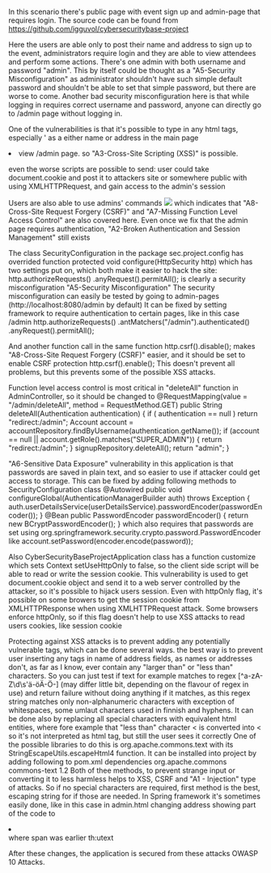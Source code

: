 In this scenario there's public page with event sign up and admin-page that requires login.
The source code can be found from https://github.com/igguvol/cybersecuritybase-project

Here the users are able only to post their name and address to sign up to the event, administrators require login and they are able to view attendees and perform some actions.
There's one admin with both username and password "admin". This by itself could be thought as a "A5-Security Misconfiguration" as administrator shouldn't have such simple default password and shouldn't be able to set that simple password, but there are worse to come.
Another bad security misconfiguration here is that while logging in requires correct username and password, anyone can directly go to /admin page without logging in.

One of the vulnerabilities is that it's possible to type in any html tags, especially <script> tag can include javascript code run on client browser and post for example users' cookies and send them to the attacker.
This can be tested:
1) send '<script>alert("hello")</script>' as a either name or address in the main page
2) view /admin page.
so "A3-Cross-Site Scripting (XSS)" is possible. 

even the worse scripts are possible to send: user could take document.cookie and post it to attackers site or somewhere public with using XMLHTTPRequest, and gain access to the admin's session
	<script	type="text/javascript">alert(document.cookie);</script>

Users are also able to use admins' commands 
	<img src="nope" onerror="document.getElementsByTagName('Form')[0].submit()" />
which indicates that "A8-Cross-Site Request Forgery (CSRF)" and "A7-Missing Function Level Access Control" are also covered here.
Even once we fix that the admin page requires authentication, "A2-Broken Authentication and Session Management" still exists


The class SecurityConfiguration in the package sec.project.config has overrided function protected void configure(HttpSecurity http)
which has two settings put on, which both make it easier to hack the site:
    http.authorizeRequests()
    	.anyRequest().permitAll();
is clearly a security misconfiguration "A5-Security Misconfiguration"
The security misconfiguration can easily be tested by going to admin-pages (http://localhost:8080/admin by default)
It can be fixed by setting framework to require authentication to certain pages, like in this case /admin
	http.authorizeRequests()
            .antMatchers("/admin").authenticated()
            .anyRequest().permitAll();

And another function call in the same function
    http.csrf().disable();
makes "A8-Cross-Site Request Forgery (CSRF)" easier, and it should be set to enable CSRF protection
    http.csrf().enable();
This doesn't prevent all problems, but this prevents some of the possible XSS attacks.

Function level access control is most critical in "deleteAll" function in AdminController, so it should be changed to 
    @RequestMapping(value = "/admin/deleteAll", method = RequestMethod.GET)
    public String deleteAll(Authentication authentication) 
    {
        if ( authentication == null )
            return "redirect:/admin";
        Account account = accountRepository.findByUsername(authentication.getName());
        if (account == null || account.getRole().matches("SUPER_ADMIN")) {
            return "redirect:/admin";
        }
        signupRepository.deleteAll();
        return "admin";
    }

"A6-Sensitive Data Exposure" vulnerability in this application is that passwords are saved in plain text, and so easier to use if attacker could get access to storage. This can be fixed by adding following methods to SecurityConfiguration class
    @Autowired
    public void configureGlobal(AuthenticationManagerBuilder auth) throws Exception {
        auth.userDetailsService(userDetailsService).passwordEncoder(passwordEncoder());
    }
    @Bean
    public PasswordEncoder passwordEncoder() {
        return new BCryptPasswordEncoder();
    }
which also requires that passwords are set using org.springframework.security.crypto.password.PasswordEncoder like account.setPassword(encoder.encode(password));


Also CyberSecurityBaseProjectApplication class has a function customize which sets Context setUseHttpOnly to false, so the client side script will be able to read or write the session cookie.
This vulnerability is used to get document.cookie object and send it to a web server controlled by the attacker, so it's possible to hijack users session.
Even with httpOnly flag, it's possible on some browers to get the session cookie from XMLHTTPResponse when using XMLHTTPRequest attack.
Some browsers enforce httpOnly, so if this flag doesn't help to use XSS attacks to read users cookies, like session cookie

Protecting against XSS attacks is to prevent adding any potentially vulnerable tags, which can be done several ways.
the best way is to prevent user inserting any tags in name of address fields, as names or addresses don't, as far as I know, ever contain any "larger than" or "less than" characters.
So you can just test if text for example matches to regex [^a-zA-Z\d\s'ä-öÄ-Ö\-] (may differ little bit, depending on the flavour of regex in use) and return failure without doing anything if it matches,
as this regex string matches only non-alphanumeric characters with exception of whitespaces, some umlaut characters used in finnish and hyphens.
It can be done also by replacing all special characters with equivalent html entities, where fore example that "less than" character < is converted into &lt; so it's not interpreted as html tag, but still the user sees it correctly
One of the possible libraries to do this is org.apache.commons.text with its StringEscapeUtils.escapeHtml4 function.
It can be installed into project by adding following to pom.xml dependencies
	<dependency>
	   <groupId>org.apache.commons</groupId>
	   <artifactId>commons-text</artifactId>
	   <version>1.2</version>
	</dependency>
Both of thee methods, to prevent strange input or converting it to less harmless helps to XSS, CSRF and "A1 - Injection" type of attacks.
So if no special characters are required, first method is the best, escaping string for if those are needed.
In Spring framework it's sometimes easily done, like in this case in admin.html changing address showing part of the code to
    <li th:each="item : ${list}">
        <span th:text="${item.name}+' : '+${item.address}">  </span>
    </li>
where span was earlier th:utext

After these changes, the application is secured from these attacks OWASP 10 Attacks.

